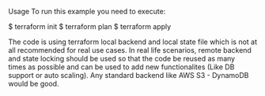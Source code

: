 Usage
To run this example you need to execute:

$ terraform init
$ terraform plan
$ terraform apply


The code is using terraform local backend and local state file which is not at all recommended for real use cases. In real life scenarios, remote backend and state locking should be used so that the code be reused as many times as possible and can be used to add new functionalites (Like DB support or auto scaling). Any standard backend like AWS S3 - DynamoDB would be good.
